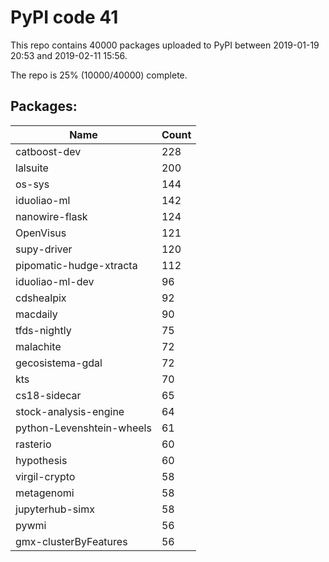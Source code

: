 # PyPI code 41

This repo contains 40000 packages uploaded to PyPI between 
2019-01-19 20:53 and 2019-02-11 15:56.

The repo is 25% (10000/40000) complete.

## Packages:

| Name  | Count |
| ----- | ----- |
| catboost-dev | 228 |
| lalsuite | 200 |
| os-sys | 144 |
| iduoliao-ml | 142 |
| nanowire-flask | 124 |
| OpenVisus | 121 |
| supy-driver | 120 |
| pipomatic-hudge-xtracta | 112 |
| iduoliao-ml-dev | 96 |
| cdshealpix | 92 |
| macdaily | 90 |
| tfds-nightly | 75 |
| malachite | 72 |
| gecosistema-gdal | 72 |
| kts | 70 |
| cs18-sidecar | 65 |
| stock-analysis-engine | 64 |
| python-Levenshtein-wheels | 61 |
| rasterio | 60 |
| hypothesis | 60 |
| virgil-crypto | 58 |
| metagenomi | 58 |
| jupyterhub-simx | 58 |
| pywmi | 56 |
| gmx-clusterByFeatures | 56 |


